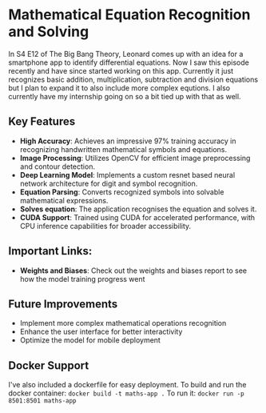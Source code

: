 # Mathematical Equation Recognition and Solving
In S4 E12 of The Big Bang Theory, Leonard comes up with an idea for a smartphone app to identify differential equations. Now I saw this episode recently and have since started working on this app. 
Currently it just recognizes basic addition, multiplication, subtraction and division equations but I plan to expand it to also include more complex equtions. I also currently have my internship going on so a bit tied up with that as well. 
## Key Features
- **High Accuracy**: Achieves an impressive 97% training accuracy in recognizing handwritten mathematical symbols and equations.
- **Image Processing**: Utilizes OpenCV for efficient image preprocessing and contour detection.
- **Deep Learning Model**: Implements a custom resnet based neural network architecture for digit and symbol recognition.
- **Equation Parsing**: Converts recognized symbols into solvable mathematical expressions.
- **Solves equation**: The application recognises the equation and solves it.
- **CUDA Support**: Trained using CUDA for accelerated performance, with CPU inference capabilities for broader accessibility.

## Important Links:
- **Weights and Biases**: Check out the weights and biases report to see how the model training progress went

## Future Improvements
- Implement more complex mathematical operations recognition
- Enhance the user interface for better interactivity
- Optimize the model for mobile deployment

## Docker Support
I've also included a dockerfile for easy deployment. To build and run the docker container:
```docker build -t maths-app .```
To run it:
```docker run -p 8501:8501 maths-app```
